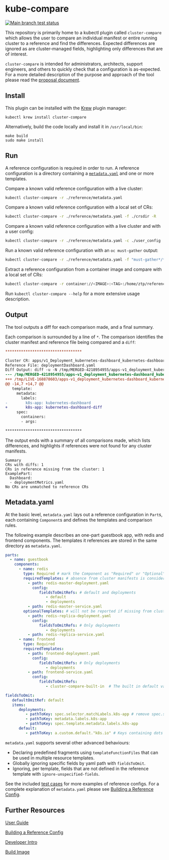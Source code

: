 # kube-compare

[![Main branch test status](https://prow.ci.openshift.org/badge.svg?jobs=branch-ci-openshift-kube-compare-main-system-test)](https://prow.ci.openshift.org/job-history/gs/test-platform-results/logs/branch-ci-openshift-kube-compare-main-system-test)

This repository is primarily home to a kubectl plugin called `cluster-compare`
which allows the user to compare an individual manifest or entire running
cluster to a reference and find the differences. Expected differences are
ignored as are cluster-managed fields, highlighting only differences that are
of interest.

`cluster-compare` is intended for administrators, architects, support
engineers, and others to quickly check that a configuration is as-expected. For
a more detailed description of the purpose and approach of the tool please read
the [proposal document](docs/proposal.md).

## Install

This plugin can be installed with the [Krew](https://krew.sigs.k8s.io/) plugin manager:

```shell
kubectl krew install cluster-compare
```

Alternatively, build the code locally and install it in `/usr/local/bin`:

```shell
make build
sudo make install
```

## Run

A reference configuration is required in order to run. A reference configuration is a directory containing a [`metadata.yaml`](#metadatayaml) and one or more templates.

Compare a known valid reference configuration with a live cluster:

```bash
kubectl cluster-compare -r ./reference/metadata.yaml
```

Compare a known valid reference configuration with a local set of CRs:

```bash
kubectl cluster-compare -r ./reference/metadata.yaml -f ./crsdir -R
```

Compare a known valid reference configuration with a live cluster and with a user config:

```bash
kubectl cluster-compare -r ./reference/metadata.yaml -c ./user_config
```

Run a known valid reference configuration with an `oc must-gather` output:

```bash
kubectl cluster-compare -r ./reference/metadata.yaml -f "must-gather*/*/cluster-scoped-resources","must-gather*/*/namespaces" -R
```

Extract a reference configuration from a container image and compare with a local set of CRs:

```bash
kubectl cluster-compare -r container://<IMAGE>:<TAG>:/home/ztp/reference/metadata.yaml -f ./crsdir -R
```

Run `kubectl cluster-compare --help` for a more extensive usage description.

## Output

The tool outputs a diff for each comparison made, and a final summary.

Each comparison is surrounded by a line of `*`. The comparison identifies the cluster manifest and reference file being compared and a `diff`:

```diff
**********************************

Cluster CR: apps/v1_Deployment_kubernetes-dashboard_kubernetes-dashboard
Reference File: deploymentDashboard.yaml
Diff Output: diff -u -N /tmp/MERGED-4218954955/apps-v1_deployment_kubernetes-dashboard_kubernetes-dashboard /tmp/LIVE-168878603/apps-v1_deployment_kubernetes-dashboard_kubernetes-dashboard
--- /tmp/MERGED-4218954955/apps-v1_deployment_kubernetes-dashboard_kubernetes-dashboard 2024-07-02 09:18:04.314476186 -0400
+++ /tmp/LIVE-168878603/apps-v1_deployment_kubernetes-dashboard_kubernetes-dashboard    2024-07-02 09:18:04.314476186 -0400
@@ -14,7 +14,7 @@
   template:
     metadata:
       labels:
-        k8s-app: kubernetes-dashboard
+        k8s-app: kubernetes-dashboard-diff
     spec:
       containers:
       - args:

**********************************
```

The output ends with a summary of all comparisons made, which lists differences, and highlights if references were not found for any cluster manifests.

```shell
Summary
CRs with diffs: 1
CRs in reference missing from the cluster: 1
ExamplePart:
  Dashboard:
  - deploymentMetrics.yaml
No CRs are unmatched to reference CRs
```

## Metadata.yaml

At the basic level, `metadata.yaml` lays out a reference configuration in `Part`s, each containing `Component`s and defines the templates and comparison rules.

The following example describes an one-part guestbook app, with redis and frontend components. The templates it references are stored in the same directory as `metadata.yaml`.

```yaml
parts:
  - name: guestbook
    components:
      - name: redis
        type: Required # mark the Component as "Required" or "Optional"
        requiredTemplates: # absence from cluster manifests is considered a diff
          - path: redis-master-deployment.yaml
            config:
               fieldsToOmitRefs: # default and deployments
                  - default
                  - deployments
          - path: redis-master-service.yaml
        optionalTemplates: # will not be reported if missing from cluster manifests
          - path: redis-replica-deployment.yaml
            config:
               fieldsToOmitRefs: # Only deployments
                  - deployments
          - path: redis-replica-service.yaml
      - name: frontend
        type: Required
        requiredTemplates:
          - path: frontend-deployment.yaml
            config:
               fieldsToOmitRefs: # Only deployments
                  - deployments
          - path: frontend-service.yaml
            config:
               fieldsToOmitRefs:
                  - cluster-compare-built-in  # The built in default values, used if no defaultOmitRef is provided

fieldsToOmit:
   defaultOmitRef: default
   items:
      deployments:
         - pathToKey: spec.selector.matchLabels.k8s-app # remove spec.selector.matchLabels.k8s-app before diff
         - pathToKey: metadata.labels.k8s-app
         - pathToKey: spec.template.metadata.labels.k8s-app
      default:
         - pathToKey: a.custom.default."k8s.io" # Keys containing dots should be quoted
```

`metadata.yaml` supports several other advanced behaviours:

* Declaring predefined fragments using `templateFunctionFiles` that can be used in multiple resource templates.
* Globally ignoring specific fields by yaml path with `fieldsToOmit`.
* Ignoring, per template, fields that are not defined in the reference template with `ignore-unspecified-fields`.

See the included [test cases](pkg/compare/testdata/) for more examples of reference configs. For a complete explanation of `metadata.yaml` please see [Building a Reference Config](docs/reference-config-guide-v2.md).

## Further Resources

[User Guide](docs/user-guide.md)

[Building a Reference Config](docs/reference-config-guide-v2.md)

[Developer Intro](docs/dev.md)

[Build Image](docs/image-build.md)
